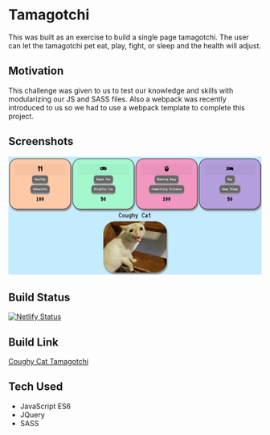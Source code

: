 # Tamagotchi
This was built as an exercise to build a single page tamagotchi. The user can let the tamagotchi pet eat, play, fight, or sleep and the health will adjust.

## Motivation
This challenge was given to us to test our knowledge and skills with modularizing our JS and SASS files. Also a webpack was recently introduced to us so we had to use a webpack template to complete this project.

## Screenshots
![Demo](demo/coughy-cat.png)

## Build Status
[![Netlify Status](https://api.netlify.com/api/v1/badges/70602c5b-1e26-465e-ba5c-16823592d32d/deploy-status)](https://app.netlify.com/sites/coughycat/deploys)

## Build Link
[Coughy Cat Tamagotchi](https://coughycat.netlify.app/)

## Tech Used
* JavaScript ES6
* JQuery
* SASS
